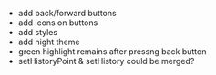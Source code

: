 - add back/forward buttons
- add icons on buttons
- add styles
- add night theme
- green highlight remains after pressng back button
- setHistoryPoint & setHistory could be merged?